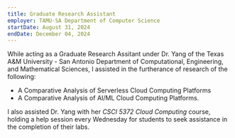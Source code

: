 ```yaml
---
title: Graduate Research Assistant
employer: TAMU-SA Department of Computer Science
startDate: August 31, 2024
endDate: December 04, 2024
---
```

While acting as a Graduate Research Assitant under Dr. Yang of the Texas A&amp;M
University - San Antonio Department of Computational, Engineering, and
Mathematical Sciences, I assisted in the furtherance of research of the
following:

- A Comparative Analysis of Serverless Cloud Computing Platforms
- A Comparative Analysis of AI/ML Cloud Computing Platforms.

I also assisted Dr. Yang with her _CSCI 5372 Cloud Computing_ course, holding a
help session every Wednesday for students to seek assistance in the completion
of their labs.
